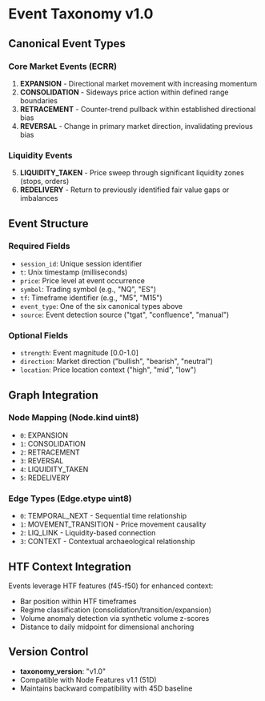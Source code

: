 # Event Taxonomy v1.0

## Canonical Event Types

### Core Market Events (ECRR)
1. **EXPANSION** - Directional market movement with increasing momentum
2. **CONSOLIDATION** - Sideways price action within defined range boundaries  
3. **RETRACEMENT** - Counter-trend pullback within established directional bias
4. **REVERSAL** - Change in primary market direction, invalidating previous bias

### Liquidity Events
5. **LIQUIDITY_TAKEN** - Price sweep through significant liquidity zones (stops, orders)
6. **REDELIVERY** - Return to previously identified fair value gaps or imbalances

## Event Structure

### Required Fields
- `session_id`: Unique session identifier
- `t`: Unix timestamp (milliseconds)
- `price`: Price level at event occurrence
- `symbol`: Trading symbol (e.g., "NQ", "ES")
- `tf`: Timeframe identifier (e.g., "M5", "M15")
- `event_type`: One of the six canonical types above
- `source`: Event detection source ("tgat", "confluence", "manual")

### Optional Fields
- `strength`: Event magnitude [0.0-1.0]
- `direction`: Market direction ("bullish", "bearish", "neutral")
- `location`: Price location context ("high", "mid", "low")

## Graph Integration

### Node Mapping (Node.kind uint8)
- `0`: EXPANSION
- `1`: CONSOLIDATION  
- `2`: RETRACEMENT
- `3`: REVERSAL
- `4`: LIQUIDITY_TAKEN
- `5`: REDELIVERY

### Edge Types (Edge.etype uint8) 
- `0`: TEMPORAL_NEXT - Sequential time relationship
- `1`: MOVEMENT_TRANSITION - Price movement causality
- `2`: LIQ_LINK - Liquidity-based connection
- `3`: CONTEXT - Contextual archaeological relationship

## HTF Context Integration
Events leverage HTF features (f45-f50) for enhanced context:
- Bar position within HTF timeframes
- Regime classification (consolidation/transition/expansion)
- Volume anomaly detection via synthetic volume z-scores
- Distance to daily midpoint for dimensional anchoring

## Version Control
- **taxonomy_version**: "v1.0"
- Compatible with Node Features v1.1 (51D)
- Maintains backward compatibility with 45D baseline